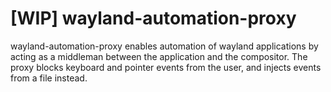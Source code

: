 # [WIP] wayland-automation-proxy
wayland-automation-proxy enables automation of wayland applications by acting as a middleman between the application and the compositor. The proxy blocks keyboard and pointer events from the user, and injects events from a file instead.
